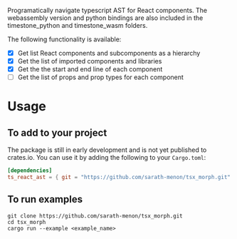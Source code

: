 Programatically navigate typescript AST for React components. The webassembly version and python bindings are also included in the timestone_python and timestone_wasm folders. 

The following functionality is available:

- [x] Get list React components and subcomponents as a hierarchy
- [x] Get the list of imported components and libraries
- [x] Get the the start and end line of each component
- [ ] Get the list of props and prop types for each component

# Usage

## To add to your project

The package is still in early development and is not yet published to crates.io. You can use it by adding the following to your `Cargo.toml`:

```toml
[dependencies]
ts_react_ast = { git = "https://github.com/sarath-menon/tsx_morph.git" }
```

## To run examples

```
git clone https://github.com/sarath-menon/tsx_morph.git
cd tsx_morph
cargo run --example <example_name>
```